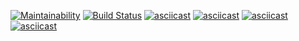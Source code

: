 [![Maintainability](https://api.codeclimate.com/v1/badges/66f564795e7b70c45fbc/maintainability)](https://codeclimate.com/github/Surtt/frontend-project-lvl1/maintainability)
[![Build Status](https://travis-ci.com/Surtt/frontend-project-lvl1.svg?branch=master)](https://travis-ci.com/Surtt/frontend-project-lvl1)
[![asciicast](https://asciinema.org/a/7Bpqp6NDKXspAoc58moLjTX2e.svg)](https://asciinema.org/a/7Bpqp6NDKXspAoc58moLjTX2e)
[![asciicast](https://asciinema.org/a/xqsBrLdqVsrmjgHjU4mM3Kd1w.svg)](https://asciinema.org/a/xqsBrLdqVsrmjgHjU4mM3Kd1w)
[![asciicast](https://asciinema.org/a/hDhIUT16OSmPMjep9coKTLOHy.svg)](https://asciinema.org/a/hDhIUT16OSmPMjep9coKTLOHy)
[![asciicast](https://asciinema.org/a/enr3ixKWgBEIJs2OXoCK11diM.svg)](https://asciinema.org/a/enr3ixKWgBEIJs2OXoCK11diM)
